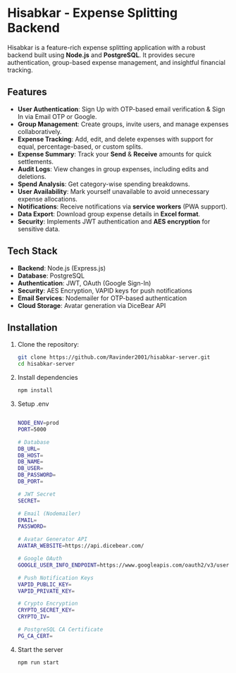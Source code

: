 # Hisabkar - Expense Splitting Backend

Hisabkar is a feature-rich expense splitting application with a robust backend built using **Node.js** and **PostgreSQL**. It provides secure authentication, group-based expense management, and insightful financial tracking.

## Features

- **User Authentication**: Sign Up with OTP-based email verification & Sign In via Email OTP or Google.
- **Group Management**: Create groups, invite users, and manage expenses collaboratively.
- **Expense Tracking**: Add, edit, and delete expenses with support for equal, percentage-based, or custom splits.
- **Expense Summary**: Track your **Send** & **Receive** amounts for quick settlements.
- **Audit Logs**: View changes in group expenses, including edits and deletions.
- **Spend Analysis**: Get category-wise spending breakdowns.
- **User Availability**: Mark yourself unavailable to avoid unnecessary expense allocations.
- **Notifications**: Receive notifications via **service workers** (PWA support).
- **Data Export**: Download group expense details in **Excel format**.
- **Security**: Implements JWT authentication and **AES encryption** for sensitive data.

## Tech Stack

- **Backend**: Node.js (Express.js)
- **Database**: PostgreSQL
- **Authentication**: JWT, OAuth (Google Sign-In)
- **Security**: AES Encryption, VAPID keys for push notifications
- **Email Services**: Nodemailer for OTP-based authentication
- **Cloud Storage**: Avatar generation via DiceBear API

## Installation

1. Clone the repository:
   ```sh
   git clone https://github.com/Ravinder2001/hisabkar-server.git
   cd hisabkar-server
   ```
2. Install dependencies
   ```sh
   npm install
   ```
3. Setup .env

   ```sh

   NODE_ENV=prod
   PORT=5000

   # Database
   DB_URL=
   DB_HOST=
   DB_NAME=
   DB_USER=
   DB_PASSWORD=
   DB_PORT=

   # JWT Secret
   SECRET=

   # Email (Nodemailer)
   EMAIL=
   PASSWORD=

   # Avatar Generator API
   AVATAR_WEBSITE=https://api.dicebear.com/

   # Google OAuth
   GOOGLE_USER_INFO_ENDPOINT=https://www.googleapis.com/oauth2/v3/userinfo

   # Push Notification Keys
   VAPID_PUBLIC_KEY=
   VAPID_PRIVATE_KEY=

   # Crypto Encryption
   CRYPTO_SECRET_KEY=
   CRYPTO_IV=

   # PostgreSQL CA Certificate
   PG_CA_CERT=
   ```

4. Start the server
   ```sh
   npm run start
   ```
